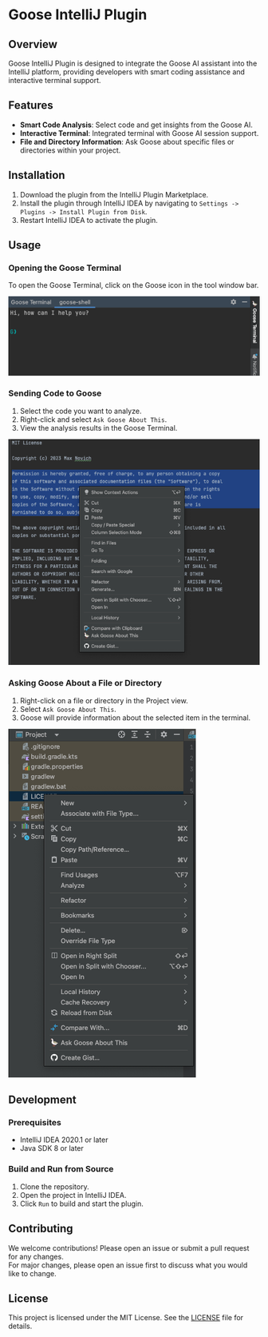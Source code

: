 # Goose IntelliJ Plugin

## Overview
Goose IntelliJ Plugin is designed to integrate the Goose AI assistant into the IntelliJ platform, providing developers with smart coding assistance and interactive terminal support.

## Features
- **Smart Code Analysis**: Select code and get insights from the Goose AI.
- **Interactive Terminal**: Integrated terminal with Goose AI session support.
- **File and Directory Information**: Ask Goose about specific files or directories within your project.

## Installation
1. Download the plugin from the IntelliJ Plugin Marketplace.
2. Install the plugin through IntelliJ IDEA by navigating to `Settings -> Plugins -> Install Plugin from Disk`.
3. Restart IntelliJ IDEA to activate the plugin.

## Usage
### Opening the Goose Terminal
To open the Goose Terminal, click on the Goose icon in the tool window bar.

![Goose Terminal Icon](images/goose_terminal_icon.png)  

### Sending Code to Goose
1. Select the code you want to analyze.
2. Right-click and select `Ask Goose About This`.
3. View the analysis results in the Goose Terminal.

![Send to Goose](images/send_to_goose.png)  

### Asking Goose About a File or Directory
1. Right-click on a file or directory in the Project view.
2. Select `Ask Goose About This`.
3. Goose will provide information about the selected item in the terminal.

![Ask Goose About File](images/ask_goose_about_file.png)  

## Development
### Prerequisites
- IntelliJ IDEA 2020.1 or later
- Java SDK 8 or later

### Build and Run from Source
1. Clone the repository.
2. Open the project in IntelliJ IDEA.
3. Click `Run` to build and start the plugin.

## Contributing
We welcome contributions! Please open an issue or submit a pull request for any changes.<br>
For major changes, please open an issue first to discuss what you would like to change.

## License
This project is licensed under the MIT License. See the [LICENSE](LICENSE) file for details.
